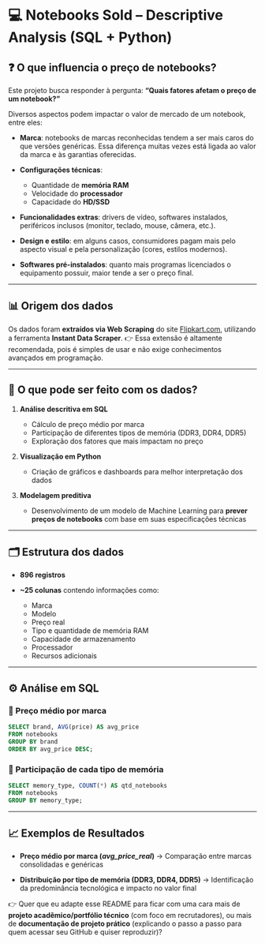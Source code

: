 
# 💻 Notebooks Sold – Descriptive Analysis (SQL + Python)

## ❓ O que influencia o preço de notebooks?

Este projeto busca responder à pergunta:
**“Quais fatores afetam o preço de um notebook?”**

Diversos aspectos podem impactar o valor de mercado de um notebook, entre eles:

* **Marca**: notebooks de marcas reconhecidas tendem a ser mais caros do que versões genéricas. Essa diferença muitas vezes está ligada ao valor da marca e às garantias oferecidas.
* **Configurações técnicas**:

  * Quantidade de **memória RAM**
  * Velocidade do **processador**
  * Capacidade do **HD/SSD**
* **Funcionalidades extras**: drivers de vídeo, softwares instalados, periféricos inclusos (monitor, teclado, mouse, câmera, etc.).
* **Design e estilo**: em alguns casos, consumidores pagam mais pelo aspecto visual e pela personalização (cores, estilos modernos).
* **Softwares pré-instalados**: quanto mais programas licenciados o equipamento possuir, maior tende a ser o preço final.

---

## 📊 Origem dos dados

Os dados foram **extraídos via Web Scraping** do site [Flipkart.com](https://www.flipkart.com/), utilizando a ferramenta **Instant Data Scraper**.
👉 Essa extensão é altamente recomendada, pois é simples de usar e não exige conhecimentos avançados em programação.

---

## 🔎 O que pode ser feito com os dados?

1. **Análise descritiva em SQL**

   * Cálculo de preço médio por marca
   * Participação de diferentes tipos de memória (DDR3, DDR4, DDR5)
   * Exploração dos fatores que mais impactam no preço

2. **Visualização em Python**

   * Criação de gráficos e dashboards para melhor interpretação dos dados

3. **Modelagem preditiva**

   * Desenvolvimento de um modelo de Machine Learning para **prever preços de notebooks** com base em suas especificações técnicas

---

## 🗂️ Estrutura dos dados

* **896 registros**
* **\~25 colunas** contendo informações como:

  * Marca
  * Modelo
  * Preço real
  * Tipo e quantidade de memória RAM
  * Capacidade de armazenamento
  * Processador
  * Recursos adicionais

---

## ⚙️ Análise em SQL

### 📌 Preço médio por marca

```sql
SELECT brand, AVG(price) AS avg_price
FROM notebooks
GROUP BY brand
ORDER BY avg_price DESC;
```

### 📌 Participação de cada tipo de memória

```sql
SELECT memory_type, COUNT(*) AS qtd_notebooks
FROM notebooks
GROUP BY memory_type;
```

---

## 📈 Exemplos de Resultados

* **Preço médio por marca (*avg\_price\_real*)**
  → Comparação entre marcas consolidadas e genéricas

* **Distribuição por tipo de memória (DDR3, DDR4, DDR5)**
  → Identificação da predominância tecnológica e impacto no valor final


👉 Quer que eu adapte esse README para ficar com uma cara mais de **projeto acadêmico/portfólio técnico** (com foco em recrutadores), ou mais de **documentação de projeto prático** (explicando o passo a passo para quem acessar seu GitHub e quiser reproduzir)?
